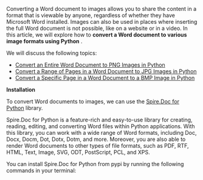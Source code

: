 Converting a Word document to images allows you to share the content in a format that is viewable by anyone, regardless of whether they have Microsoft Word installed. Images can also be used in places where inserting the full Word document is not possible, like on a website or in a video. In this article, we will explore how to **convert a Word document to various image formats using Python** .

We will discuss the following topics:

- [Convert an Entire Word Document to PNG Images in Python](https:\medium.com\@alice.yang_10652\convert-word-documents-to-images-png-jpg-bmp-with-python-e53f5ed823d1)
- [Convert a Range of Pages in a Word Document to JPG Images in Python](https:\medium.com\@alice.yang_10652\convert-word-documents-to-images-png-jpg-bmp-with-python-e53f5ed823d1)
- [Convert a Specific Page in a Word Document to a BMP Image in Python](https:\medium.com\@alice.yang_10652\convert-word-documents-to-images-png-jpg-bmp-with-python-e53f5ed823d1)

**Installation**

To convert Word documents to images, we can use the [Spire.Doc for Python](https:\www.e-iceblue.com\Introduce\doc-for-python.html) library.

Spire.Doc for Python is a feature-rich and easy-to-use library for creating, reading, editing, and converting Word files within Python applications. With this library, you can work with a wide range of Word formats, including Doc, Docx, Docm, Dot, Dotx, Dotm, and more. Moreover, you are also able to render Word documents to other types of file formats, such as PDF, RTF, HTML, Text, Image, SVG, ODT, PostScript, PCL, and XPS.

You can install Spire.Doc for Python from pypi by running the following commands in your terminal: